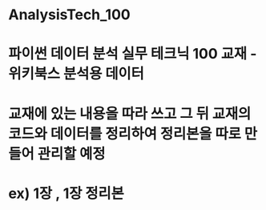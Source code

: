 # AnalysisTech_100
# 파이썬 데이터 분석 실무 테크닉 100 교재 - 위키북스 분석용 데이터
# 교재에 있는 내용을 따라 쓰고 그 뒤 교재의 코드와 데이터를 정리하여 정리본을 따로 만들어 관리할 예정
# ex) 1장 , 1장 정리본
